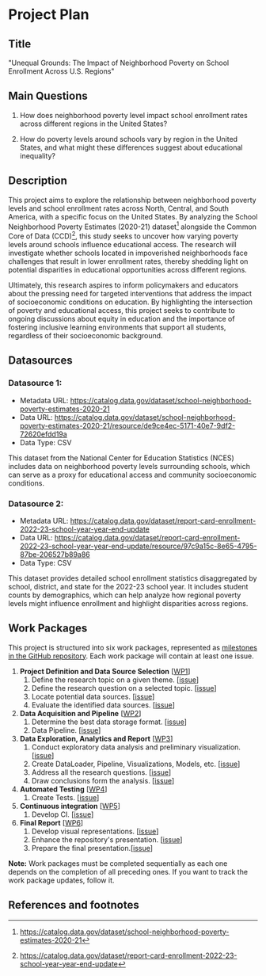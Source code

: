 # Project Plan

## Title

"Unequal Grounds: The Impact of Neighborhood Poverty on School Enrollment Across U.S. Regions"

## Main Questions

1. How does neighborhood poverty level impact school enrollment rates across different regions in the United States?

2. How do poverty levels around schools vary by region in the United States, and what might these differences suggest
   about educational inequality?

## Description


This project aims to explore the relationship between neighborhood poverty levels and school enrollment rates across North, Central, 
and South America, with a specific focus on the United States. By analyzing the School Neighborhood Poverty Estimates (2020-21) dataset[^r1] 
alongside the Common Core of Data (CCD)[^r2], this study seeks to uncover how varying poverty levels around schools influence educational access.
The research will investigate whether schools located in impoverished neighborhoods face challenges that result in lower enrollment rates, 
thereby shedding light on potential disparities in educational opportunities across different regions.

Ultimately, this research aspires to inform policymakers and educators about the pressing need for targeted interventions that address the 
impact of socioeconomic conditions on education. By highlighting the intersection of poverty and educational access, this project seeks to 
contribute to ongoing discussions about equity in education and the importance of fostering inclusive learning environments that support 
all students, regardless of their socioeconomic background​.

## Datasources


### Datasource 1:
* Metadata URL: https://catalog.data.gov/dataset/school-neighborhood-poverty-estimates-2020-21
* Data URL: https://catalog.data.gov/dataset/school-neighborhood-poverty-estimates-2020-21/resource/de9ce4ec-5171-40e7-9df2-72620efdd19a
* Data Type: CSV

This dataset from the National Center for Education Statistics (NCES) includes data on neighborhood poverty levels surrounding schools, which can serve as a proxy for educational access and community socioeconomic conditions.

### Datasource 2:
* Metadata URL: https://catalog.data.gov/dataset/report-card-enrollment-2022-23-school-year-year-end-update
* Data URL: https://catalog.data.gov/dataset/report-card-enrollment-2022-23-school-year-year-end-update/resource/97c9a15c-8e65-4795-87be-206527b89a86
* Data Type: CSV
  
This dataset provides detailed school enrollment statistics disaggregated by school, district, and state for the 2022-23 school year. It includes student counts by demographics, which can help analyze how regional poverty levels might influence enrollment and highlight disparities across regions.

## Work Packages
This project is structured into six work packages, represented as [milestones in the GitHub repository](https://github.com/maazk9119/Data-Engineering-Pipeline/milestones).
Each work package will contain at least one issue.

1. **Project Definition and Data Source Selection** [[WP1](https://github.com/maazk9119/Data-Engineering-Pipeline/milestone/1)]
    1. Define the research topic on a given theme. [[issue](https://github.com/maazk9119/Data-Engineering-Pipeline/issues/1)] 
    2. Define the research question on a selected topic. [[issue](https://github.com/maazk9119/Data-Engineering-Pipeline/issues/2)]
    3. Locate potential data sources. [[issue](https://github.com/maazk9119/Data-Engineering-Pipeline/issues/6)]
    4. Evaluate the identified data sources. [[issue](https://github.com/maazk9119/Data-Engineering-Pipeline/issues/7)]
2. **Data Acquisition and Pipeline** [[WP2](https://github.com/maazk9119/Data-Engineering-Pipeline/milestone/2)]
    1. Determine the best data storage format. [[issue](https://github.com/maazk9119/Data-Engineering-Pipeline/issues/8)]
    3. Data Pipeline. [[issue](https://github.com/maazk9119/Data-Engineering-Pipeline/issues/9)]
3. **Data Exploration, Analytics and Report** [[WP3](https://github.com/maazk9119/Data-Engineering-Pipeline/milestone/3)]
    1. Conduct exploratory data analysis and preliminary visualization. [[issue](https://github.com/maazk9119/Data-Engineering-Pipeline/issues/15)]
    2. Create DataLoader, Pipeline, Visualizations, Models, etc. [[issue](https://github.com/maazk9119/Data-Engineering-Pipeline/issues/16)]
    3. Address all the research questions. [[issue](https://github.com/maazk9119/Data-Engineering-Pipeline/issues/17)]
    4. Draw conclusions form the analysis. [[issue](https://github.com/maazk9119/Data-Engineering-Pipeline/issues/18)]
4. **Automated Testing** [[WP4](https://github.com/maazk9119/Data-Engineering-Pipeline/milestone/4)]
    1. Create Tests. [[issue](https://github.com/maazk9119/Data-Engineering-Pipeline/issues/19)]
5. **Continuous integration** [[WP5](https://github.com/maazk9119/Data-Engineering-Pipeline/milestone/5)]
    1. Develop CI. [[issue](https://github.com/maazk9119/Data-Engineering-Pipeline/issues/20)]
6. **Final Report** [[WP6](https://github.com/maazk9119/Data-Engineering-Pipeline/milestone/6)]
    1. Develop visual representations. [[issue](https://github.com/maazk9119/Data-Engineering-Pipeline/issues/21)]
    2. Enhance the repository's presentation. [[issue](https://github.com/maazk9119/Data-Engineering-Pipeline/issues/22)]
    3. Prepare the final presentation.[[issue](https://github.com/maazk9119/Data-Engineering-Pipeline/issues/23)]
  
**Note:** Work packages must be completed sequentially as each one depends on the completion of all preceding ones. If you want to track the work package updates, follow it. 


## References and footnotes
[^r1]: https://catalog.data.gov/dataset/school-neighborhood-poverty-estimates-2020-21
[^r2]: https://catalog.data.gov/dataset/report-card-enrollment-2022-23-school-year-year-end-update
